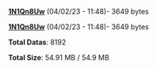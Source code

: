 [**1N1Qn8Uw**](/data/1N1Qn8Uw.txt) (04/02/23 - 11:48)- 3649 bytes

[**1N1Qn8Uw**](/data/1N1Qn8Uw.txt) (04/02/23 - 11:48)- 3649 bytes

**Total Datas**: 8192

**Total Size**: 54.91 MB / 54.9 MB